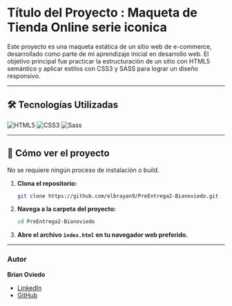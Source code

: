 # Título del Proyecto : Maqueta de Tienda Online serie iconica

Este proyecto es una maqueta estática de un sitio web de e-commerce, desarrollado como parte de mi aprendizaje inicial en desarrollo web. El objetivo principal fue practicar la estructuración de un sitio con HTML5 semántico y aplicar estilos con CSS3 y SASS para lograr un diseño responsivo.



---

## 🛠️ Tecnologías Utilizadas

![HTML5](https://img.shields.io/badge/HTML5-E34F26?style=for-the-badge&logo=html5&logoColor=white)
![CSS3](https://img.shields.io/badge/CSS3-1572B6?style=for-the-badge&logo=css3&logoColor=white)
![Sass](https://img.shields.io/badge/Sass-CC6699?style=for-the-badge&logo=sass&logoColor=white)

---

## 🚀 Cómo ver el proyecto

No se requiere ningún proceso de instalación o build.

1.  **Clona el repositorio:**
    ```bash
    git clone https://github.com/elbrayan9/PreEntrega2-Bianoviedo.git
    ```
2.  **Navega a la carpeta del proyecto:**
    ```bash
    cd PreEntrega2-Bianoviedo
    ```
3.  **Abre el archivo `index.html` en tu navegador web preferido.**

---

### Autor

**Brian Oviedo**
*   [LinkedIn](https://www.linkedin.com/in/brian-oviedo-1a04ba262/)
*   [GitHub](https://github.com/elbrayan9)
